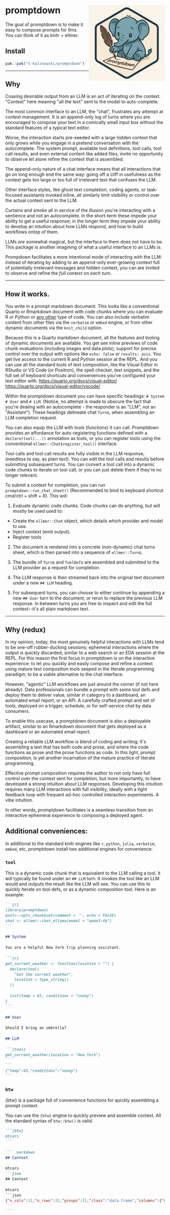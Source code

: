 # promptdown <img src="man/figures/logo.png" alt="The package logo, a small cute elephant holding a quill and writing promptdown" align="right" height="240"/>

<!-- badges: start -->

<!-- badges: end -->

The goal of promptdown is to make it easy to compose prompts for llms.\
You can think of it as knitr + ellmer.

## Install

``` r
pak::pak("t-kalinowski/promptdown")
```

------------------------------------------------------------------------

## Why

Coaxing desirable output from an LLM is an act of iterating on the
context. "Context" here meaning "all the text" sent to the model to
auto-complete.

The most common interface to an LLM, the "chat", frustrates any attempt
at context management. It is an append-only log of turns where you are
encouraged to compose your text in a comically small input box without
the standard features of a typical text editor.

Worse, the interaction starts pre-seeded with a large hidden context
that only grows while you engage in a pretend conversation with the
autocomplete. The system prompt, available tool definitions, tool calls,
tool call results, and even external content like added files, invite no
opportunity to observe let alone refine the context that is assembled.

The append-only nature of a chat interface means that all interactions
that go on long enough end the same way: going off a cliff in usefulness
as the context gets too large or too full of irrelevant text that
confuses the LLM.

Other interface styles, like ghost text completion, coding agents, or
task-focused assistants invoked inline, all similarly limit visibility
or control over the actual context sent to the LLM.

<!-- Using LLMs like this (to me) often feels like trying to play piano with oven mitts.  -->

Curtains and smoke all in service of the illusion you're interacting
with a sentience and not an autocomplete. In the short-term these impede
your ability to get a useful response; in the longer term they impede
your ability to develop an intuition about how LLMs respond, and how to
build workflows ontop of them.

LLMs *are* somewhat magical, but the interface to them does not have to
be. This package is another imagining of what a useful interface to an
LLMs is.

Prompdown facilitates a more intentional mode of interacting with the
LLM: instead of iterating by adding to an append-only ever-growing
context full of potentially irrelevant messages and hidden context, you
can are invited to observe and refine the *full context* on *each turn*.

------------------------------------------------------------------------

## How it works.

You write in a prompt markdown document. This looks like a conventional
Quarto or Rmarkdown document with code chunks where you can evaluate R
or Python or [any
other](https://bookdown.org/yihui/rmarkdown/language-engines.html) type
of code. You can also include verbatim content from other files via the
`verbatim` or `embed` engine, or from other dynamic documents via the
`knit_child` option.

Because this is a Quarto markdown document, all the features and tooling
of dynamic documents are available. You get see inline previews of code
chunk evaluations (including images and data plots), support for precise
control over the output with options like `echo: false` or
`results: asis`. You get live access to the current R and Python session
at the REPL. And you can use all the standard tools of text composition,
like the Visual Editor in RStudio or VS Code (or Positron), the spell
checker, text snippets, and the full set of keyboard shortcuts and
conveniences you've configured your text editor with.
<https://quarto.org/docs/visual-editor/>
<https://quarto.org/docs/visual-editor/vscode/>

Within the promptdown document you can have specific headings:
`# System` `# User` and `# LLM`. (Notice, no attempt is made to obscure
the fact that you're dealing with an autocomplete - the responder is an
"LLM", not an "Assistant"). These headings delineate chat `Turn`s, when
assembling an LLM completion request.

You can also equip the LLM with tools (functions) it can call.
Promptdown provides an affordance for auto-registering functions defined
with a `declare(tool(...))` annotation as tools, or you can register
tools using the conventional `ellmer::Chat$register_tool()` interface.

Tool calls and tool call results are fully visible in the LLM response,
(needless to say, as plain text). You can edit the tool calls and
results before submitting subsequent turns. You can convert a tool call
into a dynamic code chunks to iterate on tool call, or you can just
delete them if they're no longer relevant.

To submit a context for completion, you can run
`promptdown::run_chat_sheet()` (Recommended to bind to keyboard shortcut
cmd/ctrl + shift + R). This will:

1)  Evaluate dynamic code chunks. Code chunks can do anything, but will
    mostly be used used to:

-   Create the `ellmer::Chat` object, which details which provider and
    model to use.
-   Inject context (emit output).
-   Register tools

2)  The document is rendered into a concrete (non-dynamic) chat turns
    sheet, which is then parsed into a sequence of `ellmer::Turn`s.

3)  The bundle of `Turn`s and `ToolDef`s are assembled and submitted to
    the LLM provider as a request for completion.

4)  The LLM response is then streamed back into the original text
    document under a new `## LLM` heading.

5)  For subsequent turns, you can choose to either continue by appending
    a new `## User` turn to the document, or rerun to replace the
    previous LLM response. In between turns you are free to inspect and
    edit the full context--it's all plain markdown text.

------------------------------------------------------------------------

## Why (redux)

In my opinion, today, the most genuinely helpful interactions with LLMs
tend to be one-off rubber-ducking sessions; ephemeral interactions where
the output is quickly discarded, similar to a web search or an EDA
session at the REPL. For this reason the first focus in promptdown is on
the interactive experience: to let you quickly and easily compose and
refine a context using mature text composition tools seeped in the
literate programming paradigm; to be a viable alternative to the chat
interface.

However, "agentic" LLM workflows are just around the corner (if not here
already). Data professionals can bundle a prompt with some tool defs and
deploy them to deliver value, similar in category to a dashboard, an
automated email report, or an API. A carefully crafted prompt and set of
tools, deployed on a trigger, schedule, or for self-service chat by data
consumers.

To enable this usecase, a promptdown document is also a deployable
artifact, similar to an Rmarkdown document that gets deployed as a
dashboard or an automated email report.

Creating a reliable LLM workflow is blend of coding and writing; it's
assembling a text that has both code and prose, and where the code
functions as prose and the prose functions as code. In this light,
prompt composition, is yet another incarnation of the mature practice of
literate programming.

Effective prompt composition requires the author to not only have full
control over the context sent for completion, but more importantly, to
have developed a strong intuition about LLM responses. Developing this
intuition requires many LLM interactions with full visibility, ideally
with a tight feedback loop with frequent ad-hoc controlled interaction
experiments. A vibe intuition.

In other words, promptdown facilitates is a seamless transition from an
interactive ephemeral experience to composing a deployed agent.

## Additional conveniences:

In additional to the standard knitr engines like `r`, `python`, `julia`,
`verbatim`, `embed`, etc, promptdown install two additional engines for
convenience:

### `tool`

This is a dynamic code chunk that is equivalent to the LLM calling a
tool. It will typically be found under an `## LLM` turn. It invokes the
tool like an LLM would and outputs the result like the LLM will see. You
can use this to quickly iterate on tool defs, or as a dynamic
composition tool. Here is an example:

```` markdown
```{r}
library(promptdown)
knitr::opts_chunk$set(comment = '', echo = FALSE)
chat <- ellmer::chat_ollama(model = "qwen3:4b")
```

## System

You are a helpful New York trip planning assistant.

```{r}
get_current_weather <- function(location = "") {
  declare(tool(
    "Get the current weather",
    location = type_string()
  ))
  
  list(temp = 65, conditions = "sunny")
}
```

## User

Should I bring an umbrella?

## LLM

```{tool}
get_current_weather(location = "New York")
```
```
{"temp":65,"conditions":"sunny"}
```
````

### `btw`

{btw} is a package full of convenience functions for quickly assembling
a prompt context.

You can use the `{btw}` engine to quickly preview and assemble context.
All the standard syntax of `btw::btw()` is valid.

````` markdown
```{btw}
mtcars
```

```` markdown
## Context

mtcars
```json
## Context

mtcars
```json
{"n_cols":11,"n_rows":32,"groups":[],"class":"data.frame","columns":{"mpg":{"variable":"mpg","type":"numeric","mean":20.0906,"sd":6.0269,"p0":10.4,"p25":15.425,"p50":19.2,"p75":22.8,"p100":33.9},"cyl":{"variable":"cyl","type":"numeric","mean":6.1875,"sd":1.7859,"p0":4,"p25":4,"p50":6,"p75":8,"p100":8},"disp":{"variable":"disp","type":"numeric","mean":230.7219,"sd":123.9387,"p0":71.1,"p25":120.825,"p50":196.3,"p75":326,"p100":472},"hp":{"variable":"hp","type":"numeric","mean":146.6875,"sd":68.5629,"p0":52,"p25":96.5,"p50":123,"p75":180,"p100":335},"drat":{"variable":"drat","type":"numeric","mean":3.5966,"sd":0.5347,"p0":2.76,"p25":3.08,"p50":3.695,"p75":3.92,"p100":4.93},"wt":{"variable":"wt","type":"numeric","mean":3.2172,"sd":0.9785,"p0":1.513,"p25":2.5812,"p50":3.325,"p75":3.61,"p100":5.424},"qsec":{"variable":"qsec","type":"numeric","mean":17.8487,"sd":1.7869,"p0":14.5,"p25":16.8925,"p50":17.71,"p75":18.9,"p100":22.9},"vs":{"variable":"vs","type":"numeric","mean":0.4375,"sd":0.504,"p0":0,"p25":0,"p50":0,"p75":1,"p100":1},"am":{"variable":"am","type":"numeric","mean":0.4062,"sd":0.499,"p0":0,"p25":0,"p50":0,"p75":1,"p100":1},"gear":{"variable":"gear","type":"numeric","mean":3.6875,"sd":0.7378,"p0":3,"p25":3,"p50":4,"p75":4,"p100":5},"carb":{"variable":"carb","type":"numeric","mean":2.8125,"sd":1.6152,"p0":1,"p25":2,"p50":2,"p75":4,"p100":8}}}
```
````
`````
